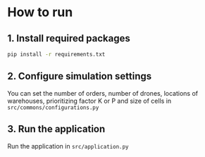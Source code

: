 # How to run

## 1. Install required packages
```bash
pip install -r requirements.txt
```

## 2. Configure simulation settings
You can set the number of orders, number of drones, locations of warehouses, prioritizing factor K or P and size of cells in 
`src/commons/configurations.py`

## 3. Run the application
Run the application in `src/application.py`